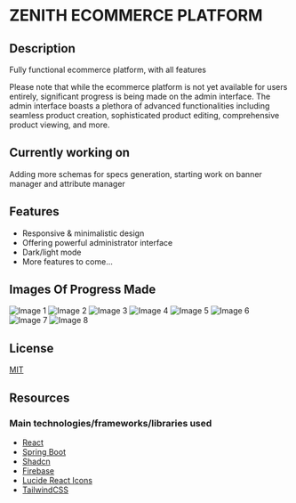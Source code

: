 # ZENITH ECOMMERCE PLATFORM

## Description

Fully functional ecommerce platform, with all features

Please note that while the ecommerce platform is not yet available for users entirely, significant progress is being made on the admin interface. The admin interface boasts a plethora of advanced functionalities including seamless product creation, sophisticated product editing, comprehensive product viewing, and more.

## Currently working on

Adding more schemas for specs generation, starting work on banner manager and attribute manager

## Features

- Responsive & minimalistic design
- Offering powerful administrator interface
- Dark/light mode
- More features to come...

## Images Of Progress Made

![Image 1](frontend/src/assets/image.png) ![Image 2](frontend/src/assets/image1.png) ![Image 3](frontend/src/assets/image2.png)
![Image 4](frontend/src/assets/image3.png) ![Image 5](frontend/src/assets/image4.png) ![Image 6](frontend/src/assets/image5.png)
![Image 7](frontend/src/assets/image6.png) ![Image 8](frontend/src/assets/image7.png)

## License

[MIT](https://github.com/ZunwDev/ZENITH-PLATFORM/blob/master/LICENSE)

## Resources

### Main technologies/frameworks/libraries used

- [React](https://react.dev/)
- [Spring Boot](https://spring.io/projects/spring-boot)
- [Shadcn](https://ui.shadcn.com/docs)
- [Firebase](https://firebase.google.com/)
- [Lucide React Icons](https://lucide.dev/icons/)
- [TailwindCSS](https://tailwindcss.com/docs/installation)
